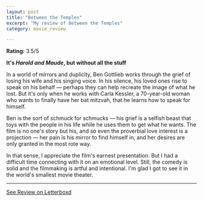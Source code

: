 ```yaml
---
layout: post
title: "Between the Temples"
excerpt: "My review of Between the Temples"
category: movie_review

---
```


**Rating:** 3.5/5

<b>It's <i>Harold and Maude</i>, but without all the stuff</b>

In a world of mirrors and duplicity, Ben Gottlieb works through the grief of losing his wife and his singing voice. In his silence, his loved ones rise to speak on his behalf — perhaps they can help recreate the image of what he lost. But it's only when he works with Carla Kessler, a 70-year-old woman who wants to finally have her bat mitzvah, that he learns how to speak for himself.

Ben is the sort of schmuck for schmucks — his grief is a selfish beast that toys with the people in his life while he uses them to get what he wants. The film is no one's story but his, and so even the proverbial love interest is a projection — her pain is his mirror to find himself in, and her desires are only granted in the most rote way.

In that sense, I appreciate the film's earnest presentation. But I had a difficult time connecting with it on an emotional level. Still, the comedy is solid and the filmmaking is artful and intentional. I'm glad I got to see it in the world's smallest movie theater.

<hr>

[See Review on Letterboxd](https://boxd.it/7eKTRD)
